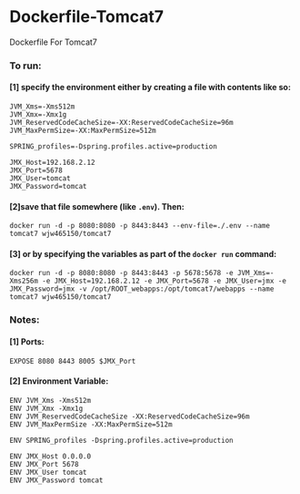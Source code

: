 Dockerfile-Tomcat7
=============================

Dockerfile For Tomcat7

### To run:
#### [1] specify the environment either by creating a file with contents like so:  
```
JVM_Xms=-Xms512m
JVM_Xmx=-Xmx1g
JVM_ReservedCodeCacheSize=-XX:ReservedCodeCacheSize=96m
JVM_MaxPermSize=-XX:MaxPermSize=512m

SPRING_profiles=-Dspring.profiles.active=production

JMX_Host=192.168.2.12
JMX_Port=5678
JMX_User=tomcat
JMX_Password=tomcat
```  

#### [2]save that file somewhere (like `.env`). Then:
```
docker run -d -p 8080:8080 -p 8443:8443 --env-file=./.env --name tomcat7 wjw465150/tomcat7
```

#### [3] or by specifying the variables as part of the `docker run` command:  
```  
docker run -d -p 8080:8080 -p 8443:8443 -p 5678:5678 -e JVM_Xms=-Xms256m -e JMX_Host=192.168.2.12 -e JMX_Port=5678 -e JMX_User=jmx -e JMX_Password=jmx -v /opt/ROOT_webapps:/opt/tomcat7/webapps --name tomcat7 wjw465150/tomcat7
```  
### Notes:
#### [1] Ports:
```
EXPOSE 8080 8443 8005 $JMX_Port
```  

#### [2] Environment Variable:  
```
ENV JVM_Xms -Xms512m
ENV JVM_Xmx -Xmx1g
ENV JVM_ReservedCodeCacheSize -XX:ReservedCodeCacheSize=96m
ENV JVM_MaxPermSize -XX:MaxPermSize=512m
 
ENV SPRING_profiles -Dspring.profiles.active=production
 
ENV JMX_Host 0.0.0.0
ENV JMX_Port 5678
ENV JMX_User tomcat
ENV JMX_Password tomcat
```  
